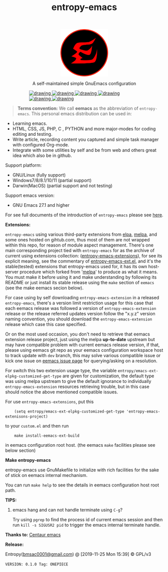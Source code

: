 <h1 style="text-align: center;">
entropy-emacs
</h1>
<br>
<br>
<a href="https://github.com/c0001/entropy-emacs/tree/dev">
    <img src="elements/core/logo/logo.png" alt="drawing" width="30%"
         style="display: block; margin-left: auto; margin-right: auto;"
    />
</a>
<p style="text-align: center;">A self-maintained simple GnuEmacs configuration<p>
<div style="margin: auto; width: 70%;">
    <a href="https://github.com/c0001/entropy-emacs/actions?query=branch%3Adev">
        <img src="https://github.com/c0001/entropy-emacs/actions/workflows/ci.yml/badge.svg?branch=dev"
             title="Build Status" alt="drawing">
    </a>
    <a href="https://github.com/c0001/entropy-emacs/releases">
        <img src="https://img.shields.io/github/tag/c0001/entropy-emacs.svg?label=Release"
             title="Release Tag" alt="drawing">
    </a>
    <a href="https://www.gnu.org/licenses/gpl-3.0.html">
        <img src="http://img.shields.io/:License-GPL3-blue.svg"
             title="Liscense" alt="drawing">
    </a>
    <a href="https://www.gnu.org/distros/distros.html">
        <img src="https://img.shields.io/badge/-Linux-fcc624?logo=linux&style=flat&logoColor=black"
             title="Platform:linux" alt="drawing">
    </a>
    <a href="https://www.microsoft.com/en-US/windows">
        <img src="https://img.shields.io/badge/-Windows-lightblue?logo=windows&style=flat&logoColor=blue"
             title="Platform:windows" alt="drawing">
    </a>
    <a href="https://www.apple.com/macos">
        <img src="https://img.shields.io/badge/-macOS-lightgrey?logo=apple&style=flat&logoColor=white"
             title="Platform:macos" alt="drawing">
    </a>
</div>

> **Terms convention:** We call **eemacs** as the abbreviation of `entropy-emacs`.
This personal emacs distribution can be used in:

-   Learning emacs.
-   HTML, CSS, JS, PHP, C , PYTHON and more major-modes for coding editing and testing.
-   Write article, recording content you captured and simple task manager with configured Org-mode.
-   Integrate with some utilities by self and be from web and others great idea which also be in github.

Support platform:

-   GNU/Linux (fully support)
-   Windows7/8/8.1/10/11 (partial support)
-   Darwin(MacOS) (partial support and not testing)

Support emacs version:

-   GNU Emacs 27.1 and higher

For see full documents of the introduction of `entropy-emacs` please see [here](elements/site-lisp/entropy-emacs-doc/org/entropy-emacs_introduction.md).

**Extensions:**

`entropy-emacs` using various third-party extensions from [elpa](https://elpa.gnu.org/packages/), [melpa](https://melpa.org), and some ones hosted on gihtub.com, thus most of them are not wrapped within this repo, for reason of module aspect management. There's one main corresponding project tied with `entropy-emacs` for as the archive of current using extensions collection: ([entropy-emacs-extensions](https://github.com/c0001/entropy-emacs-extensions)), for see its explicit meaning, see the commentary of [entropy-emacs-ext.el](elements/core/baron/summon/entropy-emacs-ext.el), and it's the stable(tested) extensions that entropy-emacs used for, it has its own host-server procedure which forked from '[melpa](https://melpa.org/)' to produce as what it means. You must make it before using it and make understanding by following its README or just install its stable release using the `make` section of `eemacs` (see the make eemacs secion below).

For case using by self downloading `entropy-emacs-extension` in a released `entropy-emacs`, there's a version limit restriction usage for this case that each eemacs release was followed a version of `entropy-emacs-extension` release or the release referred updates version follow the "x.y.z" version naming convention, you should download the `entropy-emacs-extension` release which case this case specified.

Or on the most used occasion, you don't need to retrieve that eemacs extension release project, just using the melpa **up-to-date** upstream but may have compatible problem with current eemacs release version, if that, please using eemacs git repo as your eemacs configuration workspace host to track update with `dev` branch, this may solve various compatible issue or kick one issue on [eemacs issue page](https://github.com/c0001/entropy-emacs/issues) for querying/asking on a resolution.

For switch this two extension usage type, the variable `entropy/emacs-ext-elpkg-customized-get-type` are given for customization, the default type was using melpa upstream to give the default ignorance to individually `entropy-emacs-extension` resources retrieving trouble, but in this case should notice the above mentioned compatible issues.

For use `entropy-emacs-extensions`, put this

```emacs-lisp
    (setq entropy/emacs-ext-elpkg-customized-get-type 'entropy-emacs-extenisons-project)
```

to your `custom.el` and then run


```shell
    make install-eemacs-ext-build
```

in eemacs configuration root host. (the eemacs `make` facilities please see below section)

**Make entropy-emacs**

entropy-emacs use GnuMakefile to initialize with rich facilities for the sake of stick on eemacs internal mechanism.

You can run `make help` to see the details in eemacs configuration host root path.

**TIPS:**

1.  emacs hang and can not handle terminate using `C-g`?

    Try using `pgrep` to find the process id of current emacs session and then run `kill -s SIGUSR2 pid` to trigger the emacs internal terminate handle.

**Thanks to:** [Centaur emacs](https://github.com/seagle0128/.emacs.d)

**Release:**

Entropy(bmsac0001@gmail.com) @ <span class="timestamp-wrapper"><span class="timestamp">[2019-11-25 Mon 15:39] </span></span> © GPL/v3

`VERSION: 0.1.0 Tag: ONEPIECE`

<!-- Local Variables: -->
<!-- fill-column: 10000 -->
<!-- End: -->
